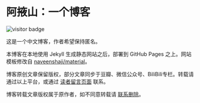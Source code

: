 # 阿掖山：一个博客

![visitor badge](https://visitor-badge.glitch.me/badge?page_id=MountAye.blog&left_text=访客)

这是一个中文博客，作者希望保持匿名。

本博客在本地使用 Jekyll 生成静态网站之后，部署到 GitHub Pages 之上。网站模板修改自 [naveenshaji/material](https://github.com/naveenshaji/material)。

博客原创文章保留版权，部分文章同步于豆瓣、微信公众号、BiliBili专栏。转载请通过以上平台，或通过 [读者留言页面](https://mountaye.github.io/blog/Comments/) 联系。

博客转载文章版权属于原作者，如不同意转载请 [联系删除](https://mountaye.github.io/blog/Comments/)。
